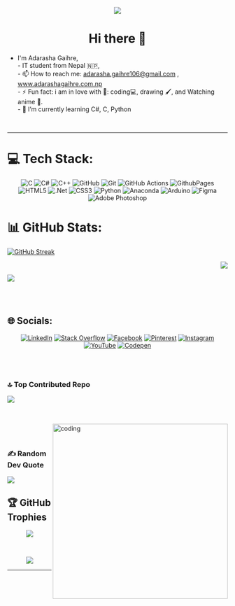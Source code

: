  <div align="center"> 
   
 <!--  [![](https://visitcount.itsvg.in/api?id=aakku106&icon=10&color=13)](https://visitcount.itsvg.in) -->
   ![](https://komarev.com/ghpvc/?username=aakku106&abbreviated=true&base=400&label=PROFILE+VIEWS&style=for-the-badge)
   
# Hi there 👋 </br>
 </div>
<!--
  - I'm Adarasha Gaihre, 
  - a passionate IT student from Nepal 🇳🇵,
 - 📫 How to reach me: adarasha.gaihre106@gmail.com , www.adarashagaihre.com.np/
 -  ⚡ Fun fact: i am in love  with  coding💻, drawing 🖌️, and anime 🦊. 
-->

- I'm Adarasha Gaihre,<br> -  IT student from Nepal 🇳🇵,<br> - 📫 How to reach me: adarasha.gaihre106@gmail.com , www.adarashagaihre.com.np<br> - ⚡ Fun fact: i am in love with 🦚: coding💻, drawing 🖌️, and Watching anime 🦊.<br> - 🌱 I’m currently learning  C#, C, Python
</br>

---

# 💻 Tech Stack:

<div align="center" >  


 
![C](https://img.shields.io/badge/c-%2300599C.svg?style=for-the-badge&logo=c&logoColor=white) 
![C#](https://img.shields.io/badge/c%23-%23239120.svg?style=for-the-badge&logo=csharp&logoColor=white)
![C++](https://img.shields.io/badge/c++-%2300599C.svg?style=for-the-badge&logo=c%2B%2B&logoColor=white)
![GitHub](https://img.shields.io/badge/github-%23121011.svg?style=for-the-badge&logo=github&logoColor=white) 
![Git](https://img.shields.io/badge/git-%23F05033.svg?style=for-the-badge&logo=git&logoColor=white)
![GitHub Actions](https://img.shields.io/badge/github%20actions-%232671E5.svg?style=for-the-badge&logo=githubactions&logoColor=white)
![GithubPages](https://img.shields.io/badge/github%20pages-121013?style=for-the-badge&logo=github&logoColor=white) 
![HTML5](https://img.shields.io/badge/html5-%23E34F26.svg?style=for-the-badge&logo=html5&logoColor=white)
![.Net](https://img.shields.io/badge/.NET-5C2D91?style=for-the-badge&logo=.net&logoColor=white) 
![CSS3](https://img.shields.io/badge/css3-%231572B6.svg?style=for-the-badge&logo=css3&logoColor=white) 
![Python](https://img.shields.io/badge/python-3670A0?style=for-the-badge&logo=python&logoColor=ffdd54) 
![Anaconda](https://img.shields.io/badge/Anaconda-%2344A833.svg?style=for-the-badge&logo=anaconda&logoColor=white) 
![Arduino](https://img.shields.io/badge/-Arduino-00979D?style=for-the-badge&logo=Arduino&logoColor=white)
![Figma](https://img.shields.io/badge/figma-%23F24E1E.svg?style=for-the-badge&logo=figma&logoColor=white)
![Adobe Photoshop](https://img.shields.io/badge/adobe%20photoshop-%2331A8FF.svg?style=for-the-badge&logo=adobe%20photoshop&logoColor=white)


</div>
 

# 📊 GitHub Stats:

<div>

 <!-- ![](https://github-readme-streak-stats.herokuapp.com/?user=aakku106&theme=dark&hide_border=false) -->



[![GitHub Streak](https://streak-stats.demolab.com?user=aakku106&theme=dark&hide_border=true&border_radius=16&short_numbers=true&fire=63EB13&stroke=4921EB&background=45%2C060741%2C411309)](https://git.io/streak-stats)

 <!-- <a href="https://git.io/streak-stats"><img src="https://streak-stats.demolab.com?user=aakku106&theme=dark&hide_border=true&short_numbers=true&fire=63EB13&stroke=4921EB&background=45%2C060741%2C411309" alt="GitHub Streak" /></a>  -->


  
</div>
<div align="right">
  
![](https://github-readme-stats.vercel.app/api/top-langs/?username=aakku106&theme=dark&border_radius=16&hide_border=false&include_all_commits=true&count_private=true&layout=compact) 
  
</div>
<div >

![](https://github-readme-stats.vercel.app/api?username=aakku106&theme=dark&hide_border=false&border_radius=16&include_all_commits=ture&count_private=true) </br>


  
</div>
<br>
<br>


## 🌐 Socials:


<div align="center" >




[![LinkedIn](https://img.shields.io/badge/LinkedIn-%230077B5.svg?logo=linkedin&logoColor=white)](https://linkedin.com/in/adarashaagaihre106) 
[![Stack Overflow](https://img.shields.io/badge/-Stackoverflow-FE7A16?logo=stack-overflow&logoColor=white)](https://stackoverflow.com/users/23367206) 
[![Facebook](https://img.shields.io/badge/Facebook-%231877F2.svg?logo=Facebook&logoColor=white)](https://facebook.com/@aadarasha106) 
[![Pinterest](https://img.shields.io/badge/Pinterest-%23E60023.svg?logo=Pinterest&logoColor=white)](https://pinterest.com/@adarashagaihre)
[![Instagram](https://img.shields.io/badge/Instagram-%23E4405F.svg?logo=Instagram&logoColor=white)](https://instagram.com/adarasha_gaihre) 
[![YouTube](https://img.shields.io/badge/YouTube-%23FF0000.svg?logo=YouTube&logoColor=white)](https://youtube.com/@AdarashaGaihre) 
[![Codepen](https://img.shields.io/badge/Codepen-000000?style=for-the-badge&logo=codepen&logoColor=white)](https://codepen.io/@Adarasha-Gaihre-the-decoder) 



 
</div>
<br>
<br>
<div align="left">

 
  ### 🔝 Top Contributed Repo
![](https://github-contributor-stats.vercel.app/api?username=aakku106&limit=5&theme=holi&combine_all_yearly_contributions=true&border_radius=16)
</div>

<br/>
</br>
<img align="right" alt="coding" width="400" src="https://img.wattpad.com/307e4162f76b2ec8cebee1b6ba42cda7df59df6f/68747470733a2f2f73332e616d617a6f6e6177732e636f6d2f776174747061642d6d656469612d736572766963652f53746f7279496d6167652f4f6952487475452d6666626734673d3d2d3331353832363034392e313437376662343037366463346639363332333237323939353433332e676966">



<br/>
</br>

<div align="left">  
  
### ✍️ Random Dev Quote
![](https://quotes-github-readme.vercel.app/api?type=vetical&theme=radical)
</div>


## 🏆 GitHub Trophies


<div align="center" >


![](https://github-profile-trophy.vercel.app/?username=aakku106&theme=radical&border_radius=16&no-frame=false&no-bg=false&margin-w=4)


 
</div>

<br>

<div align="center" >  
 
   ![](https://komarev.com/ghpvc/?username=aakku106&abbreviated=true&base=400&label=PROFILE+VIEWS)

<!-- <a href="https://visitcount.itsvg.in">
  <img src="https://visitcount.itsvg.in/api?id=aakku106&label=Profile%20Views&icon=5&pretty=true" />
</a> -->

<!-- <img src="https://bad-apple-github-readme.vercel.app/api?show_bg=1&username=aakku106"> -->



</div>

---
